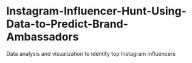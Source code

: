 # Instagram-Influencer-Hunt-Using-Data-to-Predict-Brand-Ambassadors
Data analysis and visualization to identify top Instagram influencers
